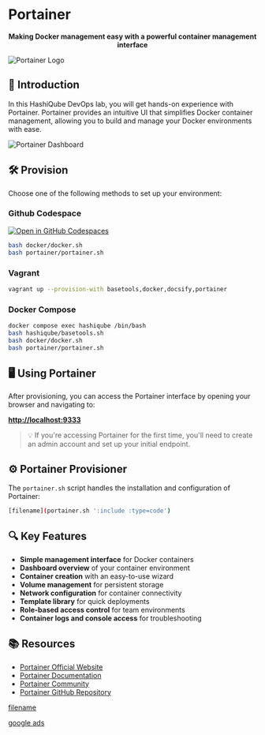 # Portainer

<div align="center">
  <p><strong>Making Docker management easy with a powerful container management interface</strong></p>
</div>

![Portainer Logo](images/portainer-logo.png?raw=true "Portainer Logo")

## 🚀 Introduction

In this HashiQube DevOps lab, you will get hands-on experience with Portainer. Portainer provides an intuitive UI that simplifies Docker container management, allowing you to build and manage your Docker environments with ease.

![Portainer Dashboard](images/portainer.png?raw=true "Portainer Dashboard")

## 🛠️ Provision

Choose one of the following methods to set up your environment:

<!-- tabs:start -->

### **Github Codespace**

[![Open in GitHub Codespaces](https://github.com/codespaces/badge.svg)](https://codespaces.new/star3am/hashiqube?quickstart=1)

```bash
bash docker/docker.sh
bash portainer/portainer.sh
```

### **Vagrant**

```bash
vagrant up --provision-with basetools,docker,docsify,portainer
```

### **Docker Compose**

```bash
docker compose exec hashiqube /bin/bash
bash hashiqube/basetools.sh
bash docker/docker.sh
bash portainer/portainer.sh
```
<!-- tabs:end -->

## 🖥️ Using Portainer

After provisioning, you can access the Portainer interface by opening your browser and navigating to:

**<http://localhost:9333>**

> 💡 If you're accessing Portainer for the first time, you'll need to create an admin account and set up your initial endpoint.

## ⚙️ Portainer Provisioner

The `portainer.sh` script handles the installation and configuration of Portainer:

```bash
[filename](portainer.sh ':include :type=code')
```

## 🔍 Key Features

- **Simple management interface** for Docker containers
- **Dashboard overview** of your container environment
- **Container creation** with an easy-to-use wizard
- **Volume management** for persistent storage
- **Network configuration** for container connectivity
- **Template library** for quick deployments
- **Role-based access control** for team environments
- **Container logs and console access** for troubleshooting

## 📚 Resources

- [Portainer Official Website](https://www.portainer.io/)
- [Portainer Documentation](https://docs.portainer.io/)
- [Portainer Community](https://community.portainer.io/)
- [Portainer GitHub Repository](https://github.com/portainer/portainer)

[filename](portainer.sh ':include :type=code')

[google ads](../googleads.html ':include :type=iframe width=100% height=300px')